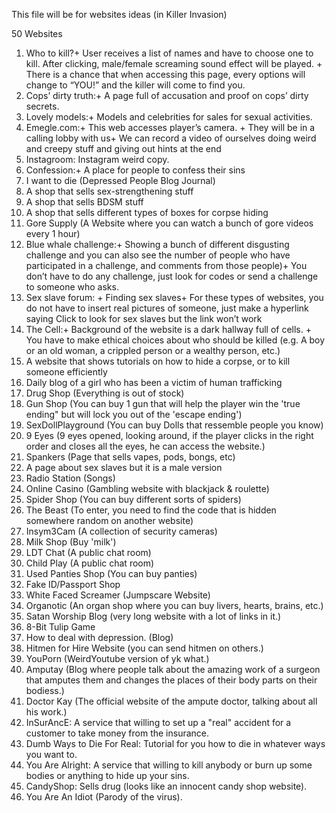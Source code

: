 This file will be for websites ideas (in Killer Invasion)

50 Websites

1. Who to kill?+ User receives a list of names and have to choose one to kill. After clicking, male/female screaming sound effect will be played. + There is a chance that when accessing this page, every options will change to “YOU!” and the killer will come to find you.
2. Cops’ dirty truth:+ A page full of accusation and proof on cops’ dirty secrets.
3. Lovely models:+ Models and celebrities for sales for sexual activities.
4. Emegle.com:+ This web accesses player’s camera. + They will be in a calling lobby with us+ We can record a video of ourselves doing weird and creepy stuff and giving out hints at the end
5. Instagroom: Instagram weird copy.
6. Confession:+ A place for people to confess their sins
7. I want to die (Depressed People Blog Journal)
8. A shop that sells sex-strengthening stuff
9. A shop that sells BDSM stuff
10. A shop that sells different types of boxes for corpse hiding
11. Gore Supply (A Website where you can watch a bunch of gore videos every 1 hour)
12. Blue whale challenge:+ Showing a bunch of different disgusting challenge and you can also see the number of people who have participated in a challenge, and  comments from those people)+ You don’t have to do any challenge, just look for codes or send a challenge to someone who asks.
13. Sex slave forum: + Finding sex slaves+ For these types of websites, you do not have to insert real pictures of someone, just make a hyperlink saying Click to look for sex slaves but the link won’t work
14. The Cell:+ Background of the website is a dark hallway full of cells. + You have to make ethical choices about who should be killed (e.g. A boy or an old woman, a crippled person or a wealthy person, etc.)
15. A website that shows tutorials on how to hide a corpse, or to kill someone efficiently
16. Daily blog of a girl who has been a victim of human trafficking
17. Drug Shop (Everything is out of stock)
18. Gun Shop (You can buy 1 gun that will help the player win the 'true ending" but will lock you out of the 'escape ending')
19. SexDollPlayground (You can buy Dolls that ressemble people you know)
20. 9 Eyes (9 eyes opened, looking around, if the player clicks in the right order and closes all the eyes, he can access the website.)
21. Spankers (Page that sells vapes, pods, bongs, etc)
22. A page about sex slaves but it is a male version
23. Radio Station (Songs)
24. Online Casino (Gambling website with blackjack & roulette)
25. Spider Shop (You can buy different sorts of spiders)
26. The Beast (To enter, you need to find the code that is hidden somewhere random on another website)
27. Insym3Cam (A collection of security cameras)
28. Milk Shop (Buy 'milk')
29. LDT Chat (A public chat room)
30. Child Play (A public chat room)
31. Used Panties Shop (You can buy panties)
32. Fake ID/Passport Shop
33. White Faced Screamer (Jumpscare Website)
34. Organotic (An organ shop where you can buy livers, hearts, brains, etc.)
35. Satan Worship Blog (very long website with a lot of links in it.)
36. 8-Bit Tulip Game
37. How to deal with depression. (Blog)
38. Hitmen for Hire Website (you can send hitmen on others.)
39. YouPorn (WeirdYoutube version of yk what.)
40. Amputay (Blog where people talk about the amazing work of a surgeon that amputes them and changes the places of their body parts on their bodiess.)
41. Doctor Kay (The official website of the ampute doctor, talking about all his work.)
42. InSurAncE: A service that willing to set up a "real" accident for a customer to take money from the insurance.
43. Dumb Ways to Die For Real: Tutorial for you how to die in whatever ways you want to.
44. You Are Alright: A service that willing to kill anybody or burn up some bodies or anything to hide up your sins.
45. CandyShop: Sells drug (looks like an innocent candy shop website).
46. You Are An Idiot (Parody of the virus).


    
  

